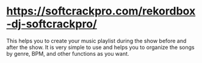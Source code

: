 # https://softcrackpro.com/rekordbox-dj-softcrackpro/
 This helps you to create your music playlist during the show before and after the show. It is very simple to use and helps you to organize the songs by genre, BPM, and other functions as you want.
